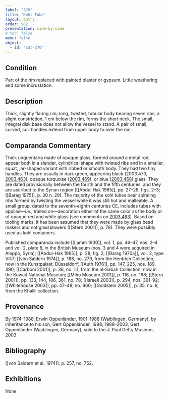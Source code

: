 ```yaml
---
label: "376"
title: "Kohl Tube"
layout: entry
order: 982
presentation: side-by-side
# toc: false
menu: false
object:
  - id: "cat-376"
---
```


## Condition

Part of the rim replaced with painted plaster or gypsum. Little weathering and some incrustation.

## Description

Thick, slightly flaring rim; long, twisted, tubular body bearing seven ribs; a slight constriction, 1 cm below the rim, forms the short neck. The small, integral disk base does not allow the vessel to stand. A pair of small, curved, coil handles extend from upper body to over the rim.

## Comparanda Commentary

Thick unguentaria made of opaque glass, formed around a metal rod, appear both in a slender, cylindrical shape with twisted ribs and in a smaller, squat, jar-shaped variant with ribbed or smooth body. They had two tiny handles. They are usually in dark green, appearing black (2003.470, [2003.463](#num)), opaque turquoise ([2003.469](#num)), or blue ([2003.468](#num)) glass. They are dated provisionally between the fourth and the fifth centuries, and they are ascribed to the Syrian region ([[Abdul Hak 1965]], pp. 27–28, figs. 2–3; [[Barag 1975]], p. 30 n. 29). The majority of the kohl tubes bear spiraling ribs formed by twisting the vessel while it was still hot and malleable. A small group, dated to the seventh–eighth centuries CE, includes tubes with applied—i.e., trailed on—decoration either of the same color as the body or of opaque red and white glass (see comments on [2003.463](#num)). Based on tooling marks, it has been assumed that they were made by glass bead makers and not glassblowers ([[Stern 2001]], p. 78). They were possibly used as kohl containers.

Published comparanda include [[Lamm 1930]], vol. 1, pp. 46–47, nos. 2–4 and vol. 2, plate 8, in the British Museum (nos. 3 and 4 were acquired in Aleppo, Syria); [[Abdul-Hak 1965]], p. 28, fig. 2; [[Barag 1970a]], vol. 2, type VII:7; [[von Saldern 1974]], p. 188, no. 279, from the Hentrich Collection, now in the Kunstpalast, Düsseldorf; [[Auth 1976]], pp. 147, 225, nos. 189, 490; [[Carboni 2001]], p. 36, no. 1.1, from the al-Sabah Collection, now in the Kuwait National Museum; [[Miho Museum 2001]], p. 116, no. 168; [[Stern 2001]], pp. 133, 144, 186, 361, no. 78; [[Israeli 2003]], p. 294, nos. 391–92; [[Whitehouse 2003]], pp. 47–48, no. 960; [[Goldstein 2005]], p. 35, no. 8, from the Khalili collection.

## Provenance

By 1974–1988, Erwin Oppenländer, 1901–1988 (Waiblingen, Germany), by inheritance to his son, Gert Oppenländer, 1988; 1988–2003, Gert Oppenländer (Waiblingen, Germany), sold to the J. Paul Getty Museum, 2003

## Bibliography

[[von Saldern et al. 1974]], p. 257, no. 752.

## Exhibitions

None